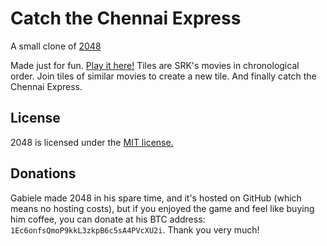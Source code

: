 # Catch the Chennai Express
A small clone of [2048](http://gabrielecirulli.github.io/2048/)

Made just for fun. [Play it here!](http://pallavi93.github.io/chennaiexpress/)
Tiles are SRK's movies in chronological order. Join tiles of similar movies to create a new tile. And finally catch the Chennai Express.

## License
2048 is licensed under the [MIT license.](https://github.com/gabrielecirulli/2048/blob/master/LICENSE.txt)

## Donations
Gabiele made 2048 in his spare time, and it's hosted on GitHub (which means no hosting costs), but if you enjoyed the game and feel like buying him coffee, you can donate at his BTC address: `1Ec6onfsQmoP9kkL3zkpB6c5sA4PVcXU2i`. Thank you very much!
